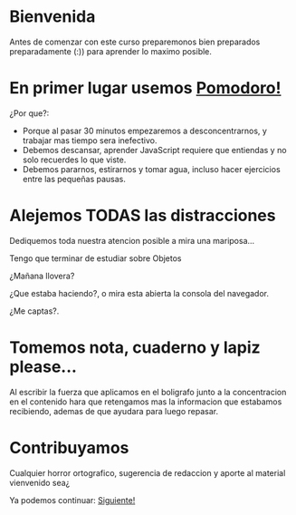 # Bienvenida

Antes de comenzar con este curso preparemonos bien preparados preparadamente (:)) para aprender lo maximo posible.

# En primer lugar usemos [Pomodoro!](https://tomato-timer.com/)

¿Por que?:

- Porque al pasar 30 minutos empezaremos a desconcentrarnos, y trabajar mas tiempo sera inefectivo.
- Debemos descansar, aprender JavaScript requiere que entiendas y no solo recuerdes lo que viste.
- Debemos pararnos, estirarnos y tomar agua, incluso hacer ejercicios entre las pequeñas pausas.

# Alejemos TODAS las distracciones

Dediquemos toda nuestra atencion posible a mira una mariposa...

Tengo que terminar de estudiar sobre Objetos

¿Mañana llovera?

¿Que estaba haciendo?, o mira esta abierta la consola del navegador.

¿Me captas?.

# Tomemos nota, cuaderno y lapiz please...

Al escribir la fuerza que aplicamos en el boligrafo junto a la concentracion en el contenido hara que retengamos mas la informacion que estabamos recibiendo, ademas de que ayudara para luego repasar.

# Contribuyamos

Cualquier horror ortografico, sugerencia de redaccion y aporte al material vienvenido sea¿

Ya podemos continuar: [Siguiente!](https://tomato-timer.com/)
